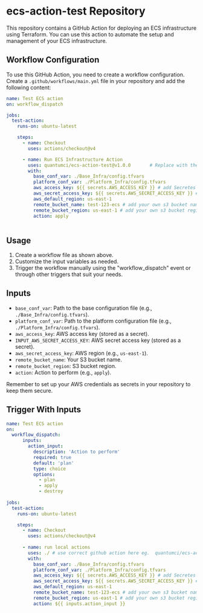 
# ecs-action-test Repository

This repository contains a GitHub Action for deploying an ECS infrastructure using Terraform. You can use this action to automate the setup and management of your ECS infrastructure.

## Workflow Configuration

To use this GitHub Action, you need to create a workflow configuration. Create a `.github/workflows/main.yml` file in your repository and add the following content:

```yaml
name: Test ECS action
on: workflow_dispatch

jobs:
  test-action:
    runs-on: ubuntu-latest

    steps:
      - name: Checkout
        uses: actions/checkout@v4

      - name: Run ECS Infrastructure Action
        uses: quantumci/ecs-action-test@v1.0.0       # Replace with the correct GitHub Action reference, e.g., quantumci/ecs-action-test@v1.0.0
        with:
          base_conf_var: ./Base_Infra/config.tfvars
          platform_conf_var: ./Platform_Infra/config.tfvars
          aws_access_key: ${{ secrets.AWS_ACCESS_KEY }} # add Secretes variables 
          aws_secret_access_key: ${{ secrets.AWS_SECRET_ACCESS_KEY }} # add Secretes variables
          aws_default_region: us-east-1
          remote_bucket_name: test-123-ecs # add your own s3 bucket name
          remote_bucket_region: us-east-1 # add your own s3 bucket region
          action: apply
         
```


## Usage

1. Create a workflow file as shown above.
2. Customize the input variables as needed.
3. Trigger the workflow manually using the "workflow_dispatch" event or through other triggers that suit your needs.

## Inputs

- `base_conf_var`: Path to the base configuration file (e.g., `./Base_Infra/config.tfvars`).
- `platform_conf_var`: Path to the platform configuration file (e.g., `./Platform_Infra/config.tfvars`).
- `aws_access_key`: AWS access key (stored as a secret).
- `INPUT_AWS_SECRET_ACCESS_KEY`: AWS secret access key (stored as a secret).
- `aws_secret_access_key`: AWS region (e.g., `us-east-1`).
- `remote_bucket_name`: Your S3 bucket name.
- `remote_bucket_region`: S3 bucket region.
- `action`: Action to perform (e.g., `apply`).

Remember to set up your AWS credentials as secrets in your repository to keep them secure.

## Trigger With Inputs
```yaml
name: Test ECS action
on: 
  workflow_dispatch:
      inputs:
        action_input:
          description: 'Action to perform'
          required: true
          default: 'plan'
          type: choice
          options:
            - plan
            - apply
            - destroy
          
jobs:
  test-action:
    runs-on: ubuntu-latest

    steps:
      - name: Checkout
        uses: actions/checkout@v4
      
      - name: run local actions
        uses: ./ # use correct github action here eg.  quantumci/ecs-action-test@v1.0.0
        with:
          base_conf_var: ./Base_Infra/config.tfvars
          platform_conf_var: ./Platform_Infra/config.tfvars
          aws_access_key: ${{ secrets.AWS_ACCESS_KEY }} # add Secretes variables 
          aws_secret_access_key: ${{ secrets.AWS_SECRET_ACCESS_KEY }} # add Secretes variables
          aws_default_region: us-east-1
          remote_bucket_name: test-123-ecs # add your own s3 bucket name
          remote_bucket_region: us-east-1 # add your own s3 bucket region
          action: ${{ inputs.action_input }}
```
